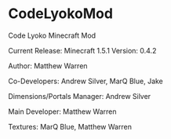 CodeLyokoMod
============

Code Lyoko Minecraft Mod

Current Release: Minecraft 1.5.1
Version: 0.4.2

Author: Matthew Warren

Co-Developers: Andrew Silver, MarQ Blue, Jake

Dimensions/Portals Manager: Andrew Silver

Main Developer: Matthew Warren

Textures: MarQ Blue, Matthew Warren
